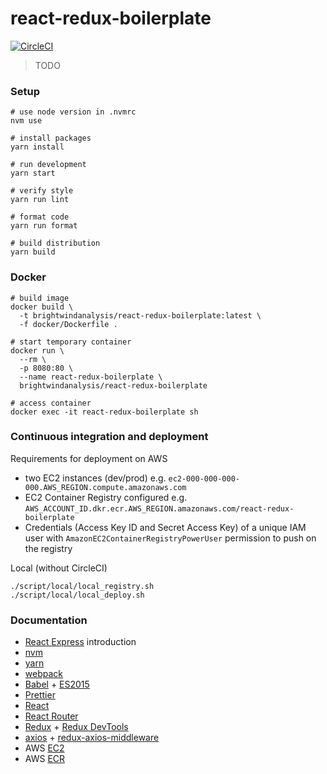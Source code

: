 # react-redux-boilerplate

[![CircleCI][circleci-image]][circleci-url]

[circleci-image]: https://circleci.com/gh/brightwindanalysis/react-redux-boilerplate.svg?style=svg
[circleci-url]: https://circleci.com/gh/brightwindanalysis/react-redux-boilerplate

> TODO

### Setup

```
# use node version in .nvmrc
nvm use

# install packages
yarn install

# run development
yarn start

# verify style
yarn run lint

# format code
yarn run format

# build distribution
yarn build
```

### Docker

```
# build image
docker build \
  -t brightwindanalysis/react-redux-boilerplate:latest \
  -f docker/Dockerfile .

# start temporary container
docker run \
  --rm \
  -p 8080:80 \
  --name react-redux-boilerplate \
  brightwindanalysis/react-redux-boilerplate

# access container
docker exec -it react-redux-boilerplate sh
```

### Continuous integration and deployment

Requirements for deployment on AWS
* two EC2 instances (dev/prod) e.g. `ec2-000-000-000-000.AWS_REGION.compute.amazonaws.com`
* EC2 Container Registry configured e.g. `AWS_ACCOUNT_ID.dkr.ecr.AWS_REGION.amazonaws.com/react-redux-boilerplate`
* Credentials (Access Key ID and Secret Access Key) of a unique IAM user with `AmazonEC2ContainerRegistryPowerUser` permission to push on the registry

Local (without CircleCI)
```
./script/local/local_registry.sh
./script/local/local_deploy.sh
```

### Documentation

* [React Express](http://www.react.express) introduction
* [nvm](https://github.com/creationix/nvm)
* [yarn](https://yarnpkg.com/en)
* [webpack](https://webpack.js.org)
* [Babel](https://babeljs.io) + [ES2015](https://babeljs.io/learn-es2015)
* [Prettier](https://prettier.io)
* [React](https://facebook.github.io/react)
* [React Router](https://reacttraining.com/react-router/web/guides/philosophy)
* [Redux](http://redux.js.org) + [Redux DevTools](https://github.com/gaearon/redux-devtools)
* [axios](https://github.com/mzabriskie/axios) + [redux-axios-middleware](https://github.com/svrcekmichal/redux-axios-middleware)
* AWS [EC2](http://docs.aws.amazon.com/AWSEC2/latest/UserGuide/concepts.html)
* AWS [ECR](http://docs.aws.amazon.com/AmazonECR/latest/userguide/what-is-ecr.html)
